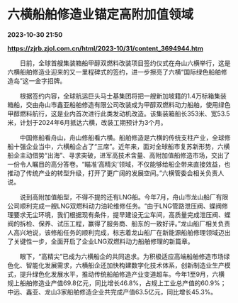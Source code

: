 # 六横船舶修造业锚定高附加值领域

**2023-10-30 21:50**

**https://zjrb.zjol.com.cn/html/2023-10/31/content_3694944.htm**

　　日前，全球首艘集装箱船甲醇双燃料改装项目签约仪式在舟山六横举行，这是六横船舶修造业迎来的又一里程碑式的签约，进一步擦亮了六横“国际绿色船舶修造岛”这一金字招牌。

　　根据签约内容，全球航运巨头马士基集团将把一艘新加坡籍的1.4万标箱集装箱船，交由舟山市鑫亚船舶修造有限公司改装成为甲醇双燃料动力船舶，使用绿色甲醇燃料航行，这是业内首次进行此类发动机改造。该集装箱船长353米、宽53.5米，计划于2024年6月抵达六横，改装工期预计为3个月。

　　中国修船看舟山，舟山修船看六横。船舶修造是六横的传统支柱产业，全球修船十强企业当中，六横船企占了“三席”。近年来，面对全球船市复苏新形势，六横船企主动借势“出海”、寻求突破，进军高技术含量、高附加值船修造市场，交出了一份令人瞩目的高分答卷。“瞄准‘高精尖’领域，不仅能够给船企带来直接效益，也推动了传统产业的转型升级，打开了更广阔的发展空间。”六横管委会相关负责人说。

　　说到高附加值船型，不得不提的还有LNG船。今年7月，舟山市龙山船厂有限公司顺利完成一艘LNG双燃料动力油轮维修任务。“由于LNG管路泄压阀、蝶阀修理要求无尘环境，我们根据现有条件，提早建设无尘车间，高质量完成泄压阀、蝶阀的拆检、保养、试压工程，赢得了服务商、船东的一致好评。”龙山船厂相关负责人高兴地说，该修船任务的顺利完成，标志着龙山船厂在新能源船舶修理领域迈出了关键性一步，全面开启了企业LNG双燃料动力船舶修理的新篇章。

　　眼下，“高精尖”已成为六横船企的共同追求。为积极适应高端船舶修造市场绿色化、智能化发展需求，六横船企还加快构建数字化技术体系，创新制造业生产模式，提升绿色化发展水平，推动传统船舶修造产业变道超车。今年1至9月，六横规上船舶修造业产值69.8亿元，同比增长46.8%，占规上工业总产值的60.9%；中远、鑫亚、龙山3家船舶修造企业共完成产值63.5亿元，同比增长45.3%。